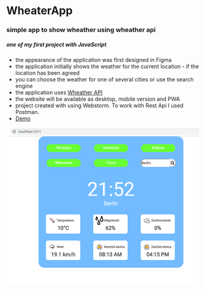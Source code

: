 # WheaterApp

### simple app to show wheather using wheather api 
##### one of my first project with JavaScript

* the appearance of the application was first designed in Figma 
* the application initially shows the weather for the current location - if the location has been agreed  
* you can choose the weather for one of several cities or use the search engine
* the application uses [Wheather API](https://www.weatherapi.com/)
* the website will be available as desktop, mobile version and PWA
* project created with using Webstorm. To work with Rest Api I used Postman.
* [Demo](https://maczi01.github.io/WheaterApp/)

![screenshot](https://github.com/Maczi01/WheaterApp/blob/master/src/assets/img/index.png?raw=true)
